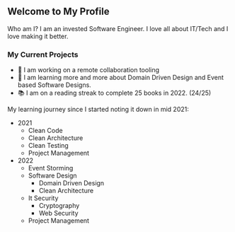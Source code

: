 ## Welcome to My Profile

Who am I? I am an invested Software Engineer. I love all about IT/Tech and I love making it better. 

### My Current Projects
- 🔭 I am working on a remote collaboration tooling
- 🌱 I am learning more and more about Domain Driven Design and Event based Software Designs.
- 📚 I am on a reading streak to complete 25 books in 2022. (24/25)

My learning journey since I started noting it down in mid 2021:
- 2021
  - Clean Code
  - Clean Architecture
  - Clean Testing
  - Project Management
- 2022
  - Event Storming
  - Software Design
    - Domain Driven Design
    - Clean Architecture
  - It Security
    - Cryptography
    - Web Security
  - Project Management
